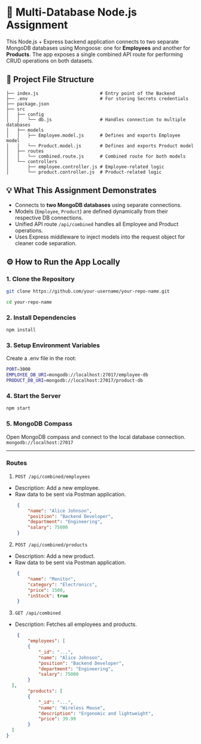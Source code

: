 # 🚀 Multi-Database Node.js Assignment

This Node.js + Express backend application connects to two separate MongoDB databases using Mongoose: one for **Employees** and another for **Products**. The app exposes a single combined API route for performing CRUD operations on both datasets.


## 📁 Project File Structure

```
├── index.js                       # Entry point of the Backend     
├── .env                           # For storing Secrets credentials  
├── package.json
├── src
│   ├── config
│   │   └── db.js                  # Handles connection to multiple databases
│   ├── models
│   │   ├── Employee.model.js      # Defines and exports Employee model
│   │   └── Product.model.js       # Defines and exports Product model
│   ├── routes
│   │   └── combined.route.js      # Combined route for both models
│   └── controllers
│       ├── employee.controller.js # Employee-related logic
│       └── product.controller.js  # Product-related logic
```

## 💡 What This Assignment Demonstrates

- Connects to **two MongoDB databases** using separate connections.
- Models (`Employee`, `Product`) are defined dynamically from their respective DB connections.
- Unified API route `/api/combined` handles all Employee and Product operations.
- Uses Express middleware to inject models into the request object for cleaner code separation.



## ⚙️ How to Run the App Locally

### 1. Clone the Repository

```bash
git clone https://github.com/your-username/your-repo-name.git

cd your-repo-name
```

### 2. Install Dependencies
```bash
npm install
```

### 3. Setup Environment Variables
Create a .env file in the root:
```bash
PORT=3000
EMPLOYEE_DB_URI=mongodb://localhost:27017/employee-db
PRODUCT_DB_URI=mongodb://localhost:27017/product-db
```

### 4. Start the Server
```bash
npm start
```

### 5. MongoDB Compass
Open MongoDB compass and connect to the local database connection. `mongodb://localhost:27017`

---

### Routes
1. `POST /api/combined/employees`
- Description: Add a new employee.
- Raw data to be sent via Postman application.
```json
    {
        "name": "Alice Johnson",
        "position": "Backend Developer",
        "department": "Engineering",
        "salary": 75000
    }
```

2. `POST /api/combined/products`
- Description: Add a new product.
- Raw data to be sent via Postman application.
```json
    {
        "name": "Monitor",
        "category": "Electronics",
        "price": 1500,
        "inStock": true
    }
```

3. `GET /api/combined`
- Description: Fetches all employees and products.
```json
    {
        "employees": [
        {
            "_id": "...",
            "name": "Alice Johnson",
            "position": "Backend Developer",
            "department": "Engineering",
            "salary": 75000
        }
  ],
        "products": [
        {
            "_id": "...",
            "name": "Wireless Mouse",
            "description": "Ergonomic and lightweight",
            "price": 39.99
        }
  ]
}
```

